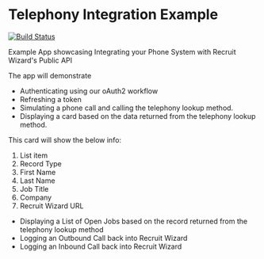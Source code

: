 # Telephony Integration Example

[![Build Status](https://dev.azure.com/wizardsoftglobal/Recruit%20Wizard/_apis/build/status/TelephonyIntegrationExample?branchName=main)](https://dev.azure.com/wizardsoftglobal/Recruit%20Wizard/_build/latest?definitionId=66&branchName=main)

Example App showcasing Integrating your Phone System with Recruit Wizard's Public API

The app will demonstrate

 - Authenticating using our oAuth2 workflow 
 - Refreshing a token
 - Simulating a phone call and calling the telephony lookup method.
 - Displaying a card based on the data returned from the telephony
   lookup method.

This card will show the below info:

 1. List item
 2. Record Type
 3. First Name
 4. Last Name
 5. Job Title
 6. Company
 7. Recruit Wizard URL
 - Displaying a List of Open Jobs based on the record returned from the telephony lookup method
 - Logging an Outbound Call back into Recruit Wizard
 - Logging an Inbound Call back into Recruit Wizard

